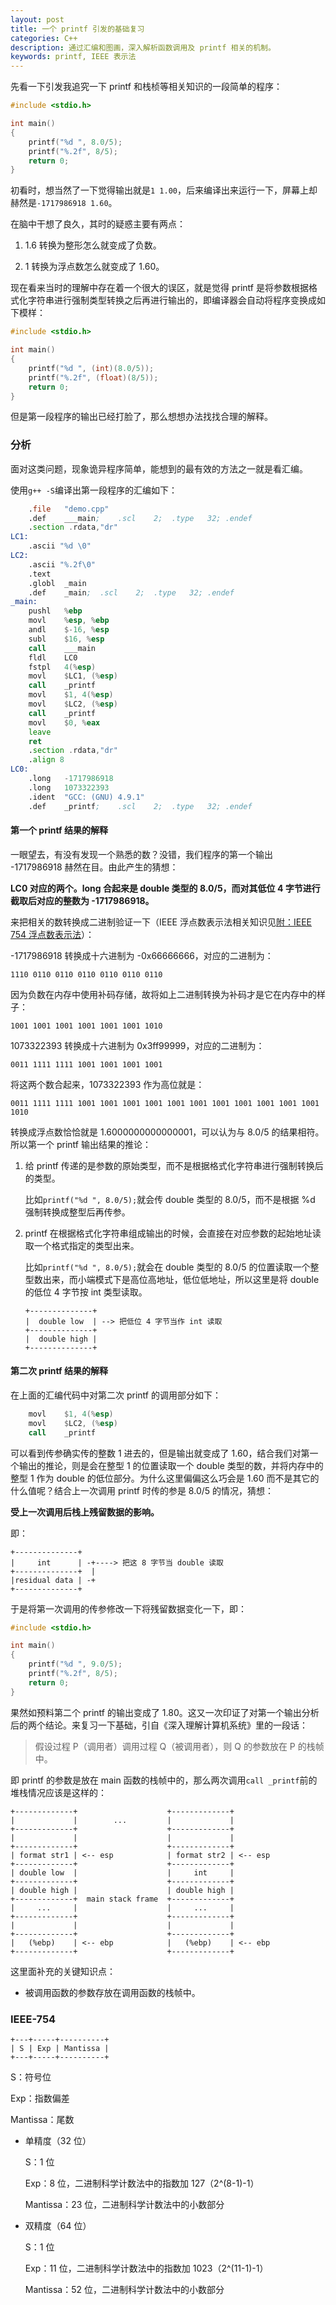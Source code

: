 ```yaml
---
layout: post
title: 一个 printf 引发的基础复习
categories: C++
description: 通过汇编和图画，深入解析函数调用及 printf 相关的机制。
keywords: printf, IEEE 表示法
---
```


先看一下引发我追究一下 printf 和栈桢等相关知识的一段简单的程序：

```cpp
#include <stdio.h>

int main()
{
    printf("%d ", 8.0/5);
    printf("%.2f", 8/5);
    return 0;
}
```

初看时，想当然了一下觉得输出就是`1 1.00`，后来编译出来运行一下，屏幕上却赫然是`-1717986918 1.60`。

在脑中干想了良久，其时的疑惑主要有两点：

1. 1.6 转换为整形怎么就变成了负数。

1. 1 转换为浮点数怎么就变成了 1.60。

现在看来当时的理解中存在着一个很大的误区，就是觉得 printf 是将参数根据格式化字符串进行强制类型转换之后再进行输出的，即编译器会自动将程序变换成如下模样：

```cpp
#include <stdio.h>

int main()
{
    printf("%d ", (int)(8.0/5));
    printf("%.2f", (float)(8/5));
    return 0;
}
```

但是第一段程序的输出已经打脸了，那么想想办法找找合理的解释。

### 分析

面对这类问题，现象诡异程序简单，能想到的最有效的方法之一就是看汇编。

使用`g++ -S`编译出第一段程序的汇编如下：

```asm
	.file	"demo.cpp"
	.def	___main;	.scl	2;	.type	32;	.endef
	.section .rdata,"dr"
LC1:
	.ascii "%d \0"
LC2:
	.ascii "%.2f\0"
	.text
	.globl	_main
	.def	_main;	.scl	2;	.type	32;	.endef
_main:
	pushl	%ebp
	movl	%esp, %ebp
	andl	$-16, %esp
	subl	$16, %esp
	call	___main
	fldl	LC0
	fstpl	4(%esp)
	movl	$LC1, (%esp)
	call	_printf
	movl	$1, 4(%esp)
	movl	$LC2, (%esp)
	call	_printf
	movl	$0, %eax
	leave
	ret
	.section .rdata,"dr"
	.align 8
LC0:
	.long	-1717986918
	.long	1073322393
	.ident	"GCC: (GNU) 4.9.1"
	.def	_printf;	.scl	2;	.type	32;	.endef
```

#### 第一个 printf 结果的解释

一眼望去，有没有发现一个熟悉的数？没错，我们程序的第一个输出 -1717986918 赫然在目。由此产生的猜想：

**LC0 对应的两个。long 合起来是 double 类型的 8.0/5，而对其低位 4 字节进行截取后对应的整数为 -1717986918。**

来把相关的数转换成二进制验证一下（IEEE 浮点数表示法相关知识见[附：IEEE 754 浮点数表示法](#ieee-754)）：

-1717986918 转换成十六进制为 -0x66666666，对应的二进制为：

```
1110 0110 0110 0110 0110 0110 0110
```

因为负数在内存中使用补码存储，故将如上二进制转换为补码才是它在内存中的样子：

```
1001 1001 1001 1001 1001 1001 1010
```

1073322393 转换成十六进制为 0x3ff99999，对应的二进制为：

```
0011 1111 1111 1001 1001 1001 1001
```

将这两个数合起来，1073322393 作为高位就是：

```
0011 1111 1111 1001 1001 1001 1001 1001 1001 1001 1001 1001 1001 1001 1010
```

转换成浮点数恰恰就是 1.6000000000000001，可以认为与 8.0/5 的结果相符。所以第一个 printf 输出结果的推论：

1. 给 printf 传递的是参数的原始类型，而不是根据格式化字符串进行强制转换后的类型。

   比如`printf("%d ", 8.0/5);`就会传 double 类型的 8.0/5，而不是根据 %d 强制转换成整型后再传参。

1. printf 在根据格式化字符串组成输出的时候，会直接在对应参数的起始地址读取一个格式指定的类型出来。

   比如`printf("%d ", 8.0/5);`就会在 double 类型的 8.0/5 的位置读取一个整型数出来，而小端模式下是高位高地址，低位低地址，所以这里是将 double 的低位 4 字节按 int 类型读取。

   ```
   +--------------+
   |  double low  | --> 把低位 4 字节当作 int 读取
   +--------------+
   |  double high |
   +--------------+
   ```

#### 第二次 printf 结果的解释

在上面的汇编代码中对第二次 printf 的调用部分如下：

```asm
	movl	$1, 4(%esp)
	movl	$LC2, (%esp)
	call	_printf
```

可以看到传参确实传的整数 1 进去的，但是输出就变成了 1.60，结合我们对第一个输出的推论，则是会在整型 1 的位置读取一个 double 类型的数，并将内存中的整型 1 作为 double 的低位部分。为什么这里偏偏这么巧会是 1.60 而不是其它的什么值呢？结合上一次调用 printf 时传的参是 8.0/5 的情况，猜想：

**受上一次调用后栈上残留数据的影响。**

即：

```
+--------------+
|     int      | -+----> 把这 8 字节当 double 读取
+--------------+  |
|residual data | -+
+--------------+
```

于是将第一次调用的传参修改一下将残留数据变化一下，即：

```c
#include <stdio.h>

int main()
{
    printf("%d ", 9.0/5);
    printf("%.2f", 8/5);
    return 0;
}
```

果然如预料第二个 printf 的输出变成了 1.80。这又一次印证了对第一个输出分析后的两个结论。来复习一下基础，引自《深入理解计算机系统》里的一段话：

> 假设过程 P（调用者）调用过程 Q（被调用者），则 Q 的参数放在 P 的栈帧中。

即 printf 的参数是放在 main 函数的栈帧中的，那么两次调用`call _printf`前的堆栈情况应该是这样的：


```
+-------------+                    +-------------+
|             |        ...         |             |
+-------------+                    +-------------+
|             |                    |             |
+-------------+                    +-------------+
| format str1 | <-- esp            | format str2 | <-- esp
+-------------+                    +-------------+
| double low  |                    |     int     |
+-------------+                    +-------------+
| double high |                    | double high |
+-------------+  main stack frame  +-------------+
|     ...     |                    |     ...     |
+-------------+                    +-------------+
|             |                    |             |
+-------------+                    +-------------+
|   (%ebp)    | <-- ebp            |   (%ebp)    | <-- ebp
+-------------+                    +-------------+
```

这里面补充的关键知识点：

* 被调用函数的参数存放在调用函数的栈帧中。

### IEEE-754

```
+---+-----+----------+
| S | Exp | Mantissa |
+---+-----+----------+
```

S：符号位

Exp：指数偏差

Mantissa：尾数

* 单精度（32 位）

  S：1 位

  Exp：8 位，二进制科学计数法中的指数加 127（2^(8-1)-1）

  Mantissa：23 位，二进制科学计数法中的小数部分

* 双精度（64 位）

  S：1 位

  Exp：11 位，二进制科学计数法中的指数加 1023（2^(11-1)-1）

  Mantissa：52 位，二进制科学计数法中的小数部分
